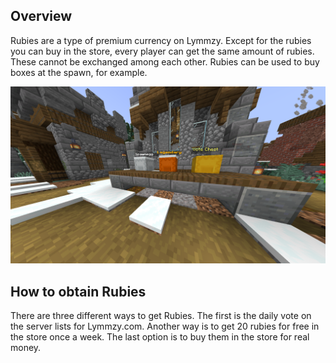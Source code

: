 ## Overview
Rubies are a type of premium currency on Lymmzy. Except for the rubies you can buy in the store, every player can get the same amount of rubies. These cannot be exchanged among each other. Rubies can be used to buy boxes at the spawn, for example.

<p align="center">
    <img src="https://github.com/gommzystudio/lymmzy_wiki/blob/main/img/crates.png?raw=true" width="600px"></img>
</p>

## How to obtain Rubies
There are three different ways to get Rubies. The first is the daily vote on the server lists for Lymmzy.com. Another way is to get 20 rubies for free in the store once a week. The last option is to buy them in the store for real money.

